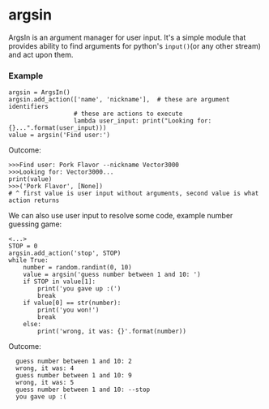 # argsin
ArgsIn is an argument manager for user input. It's a simple module that provides ability to find arguments for python's `input()`(or any other stream) and act upon them.

### Example   

    argsin = ArgsIn()
    argsin.add_action(['name', 'nickname'],  # these are argument identifiers
                      # these are actions to execute
                      lambda user_input: print("Looking for: {}...".format(user_input)))
    value = argsin('Find user:')
    
Outcome:

    >>>Find user: Pork Flavor --nickname Vector3000
    >>>Looking for: Vector3000...
    print(value)
    >>>('Pork Flavor', [None])
    # ^ first value is user input without arguments, second value is what action returns  
    
We can also use user input to resolve some code, example number guessing game:

    <...>
    STOP = 0
    argsin.add_action('stop', STOP)
    while True:
        number = random.randint(0, 10)
        value = argsin('guess number between 1 and 10: ')
        if STOP in value[1]:
            print('you gave up :(')
            break
        if value[0] == str(number):
            print('you won!')
            break
        else:
            print('wrong, it was: {}'.format(number))
            
Outcome:

      guess number between 1 and 10: 2
      wrong, it was: 4
      guess number between 1 and 10: 9
      wrong, it was: 5
      guess number between 1 and 10: --stop
      you gave up :(
        
